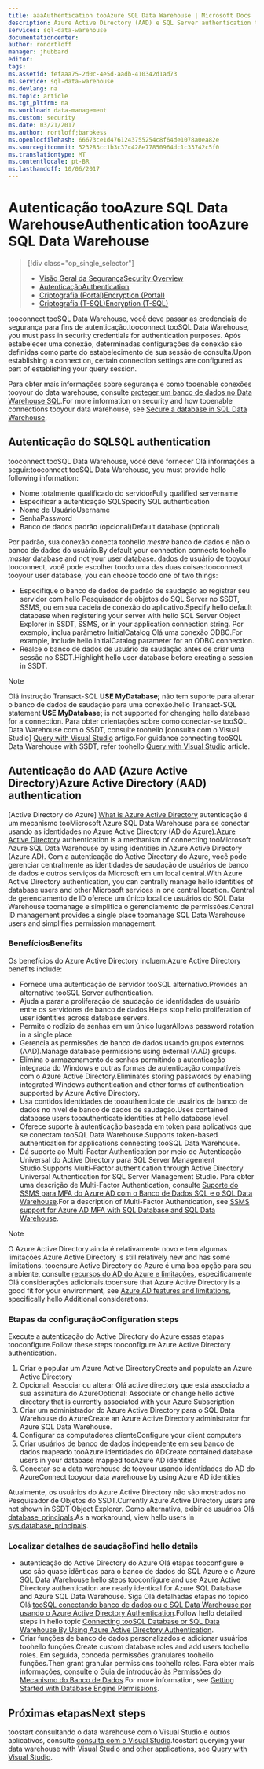 ```yaml
---
title: aaaAuthentication tooAzure SQL Data Warehouse | Microsoft Docs
description: Azure Active Directory (AAD) e SQL Server authentication tooAzure SQL Data Warehouse.
services: sql-data-warehouse
documentationcenter: 
author: ronortloff
manager: jhubbard
editor: 
tags: 
ms.assetid: fefaaa75-2d0c-4e5d-aadb-410342d1ad73
ms.service: sql-data-warehouse
ms.devlang: na
ms.topic: article
ms.tgt_pltfrm: na
ms.workload: data-management
ms.custom: security
ms.date: 03/21/2017
ms.author: rortloff;barbkess
ms.openlocfilehash: 66673ce1d4761243755254c8f64de1078a0ea82e
ms.sourcegitcommit: 523283cc1b3c37c428e77850964dc1c33742c5f0
ms.translationtype: MT
ms.contentlocale: pt-BR
ms.lasthandoff: 10/06/2017
---
```

# <a name="authentication-tooazure-sql-data-warehouse"></a><span data-ttu-id="31c8a-103">Autenticação tooAzure SQL Data Warehouse</span><span class="sxs-lookup"><span data-stu-id="31c8a-103">Authentication tooAzure SQL Data Warehouse</span></span>
> [!div class="op_single_selector"]
> * [<span data-ttu-id="31c8a-104">Visão Geral da Segurança</span><span class="sxs-lookup"><span data-stu-id="31c8a-104">Security Overview</span></span>](sql-data-warehouse-overview-manage-security.md)
> * [<span data-ttu-id="31c8a-105">Autenticação</span><span class="sxs-lookup"><span data-stu-id="31c8a-105">Authentication</span></span>](sql-data-warehouse-authentication.md)
> * [<span data-ttu-id="31c8a-106">Criptografia (Portal)</span><span class="sxs-lookup"><span data-stu-id="31c8a-106">Encryption (Portal)</span></span>](sql-data-warehouse-encryption-tde.md)
> * [<span data-ttu-id="31c8a-107">Criptografia (T-SQL)</span><span class="sxs-lookup"><span data-stu-id="31c8a-107">Encryption (T-SQL)</span></span>](sql-data-warehouse-encryption-tde-tsql.md)
> 
> 

<span data-ttu-id="31c8a-108">tooconnect tooSQL Data Warehouse, você deve passar as credenciais de segurança para fins de autenticação.</span><span class="sxs-lookup"><span data-stu-id="31c8a-108">tooconnect tooSQL Data Warehouse, you must pass in security credentials for authentication purposes.</span></span> <span data-ttu-id="31c8a-109">Após estabelecer uma conexão, determinadas configurações de conexão são definidas como parte do estabelecimento de sua sessão de consulta.</span><span class="sxs-lookup"><span data-stu-id="31c8a-109">Upon establishing a connection, certain connection settings are configured as part of establishing your query session.</span></span>  

<span data-ttu-id="31c8a-110">Para obter mais informações sobre segurança e como tooenable conexões tooyour do data warehouse, consulte [proteger um banco de dados no Data Warehouse SQL][Secure a database in SQL Data Warehouse].</span><span class="sxs-lookup"><span data-stu-id="31c8a-110">For more information on security and how tooenable connections tooyour data warehouse, see [Secure a database in SQL Data Warehouse][Secure a database in SQL Data Warehouse].</span></span>

## <a name="sql-authentication"></a><span data-ttu-id="31c8a-111">Autenticação do SQL</span><span class="sxs-lookup"><span data-stu-id="31c8a-111">SQL authentication</span></span>
<span data-ttu-id="31c8a-112">tooconnect tooSQL Data Warehouse, você deve fornecer Olá informações a seguir:</span><span class="sxs-lookup"><span data-stu-id="31c8a-112">tooconnect tooSQL Data Warehouse, you must provide hello following information:</span></span>

* <span data-ttu-id="31c8a-113">Nome totalmente qualificado do servidor</span><span class="sxs-lookup"><span data-stu-id="31c8a-113">Fully qualified servername</span></span>
* <span data-ttu-id="31c8a-114">Especificar a autenticação SQL</span><span class="sxs-lookup"><span data-stu-id="31c8a-114">Specify SQL authentication</span></span>
* <span data-ttu-id="31c8a-115">Nome de Usuário</span><span class="sxs-lookup"><span data-stu-id="31c8a-115">Username</span></span>
* <span data-ttu-id="31c8a-116">Senha</span><span class="sxs-lookup"><span data-stu-id="31c8a-116">Password</span></span>
* <span data-ttu-id="31c8a-117">Banco de dados padrão (opcional)</span><span class="sxs-lookup"><span data-stu-id="31c8a-117">Default database (optional)</span></span>

<span data-ttu-id="31c8a-118">Por padrão, sua conexão conecta toohello *mestre* banco de dados e não o banco de dados do usuário.</span><span class="sxs-lookup"><span data-stu-id="31c8a-118">By default your connection connects toohello *master* database and not your user database.</span></span> <span data-ttu-id="31c8a-119">dados de usuário de tooyour tooconnect, você pode escolher toodo uma das duas coisas:</span><span class="sxs-lookup"><span data-stu-id="31c8a-119">tooconnect tooyour user database, you can choose toodo one of two things:</span></span>

* <span data-ttu-id="31c8a-120">Especifique o banco de dados de padrão de saudação ao registrar seu servidor com hello Pesquisador de objetos do SQL Server no SSDT, SSMS, ou em sua cadeia de conexão do aplicativo.</span><span class="sxs-lookup"><span data-stu-id="31c8a-120">Specify hello default database when registering your server with hello SQL Server Object Explorer in SSDT, SSMS, or in your application connection string.</span></span> <span data-ttu-id="31c8a-121">Por exemplo, inclua parâmetro InitialCatalog Olá uma conexão ODBC.</span><span class="sxs-lookup"><span data-stu-id="31c8a-121">For example, include hello InitialCatalog parameter for an ODBC connection.</span></span>
* <span data-ttu-id="31c8a-122">Realce o banco de dados de usuário de saudação antes de criar uma sessão no SSDT.</span><span class="sxs-lookup"><span data-stu-id="31c8a-122">Highlight hello user database before creating a session in SSDT.</span></span>

> [!NOTE]
> <span data-ttu-id="31c8a-123">Olá instrução Transact-SQL **USE MyDatabase;** não tem suporte para alterar o banco de dados de saudação para uma conexão.</span><span class="sxs-lookup"><span data-stu-id="31c8a-123">hello Transact-SQL statement **USE MyDatabase;** is not supported for changing hello database for a connection.</span></span> <span data-ttu-id="31c8a-124">Para obter orientações sobre como conectar-se tooSQL Data Warehouse com o SSDT, consulte toohello [consulta com o Visual Studio] [ Query with Visual Studio] artigo.</span><span class="sxs-lookup"><span data-stu-id="31c8a-124">For guidance connecting tooSQL Data Warehouse with SSDT, refer toohello [Query with Visual Studio][Query with Visual Studio] article.</span></span>
> 
> 

## <a name="azure-active-directory-aad-authentication"></a><span data-ttu-id="31c8a-125">Autenticação do AAD (Azure Active Directory)</span><span class="sxs-lookup"><span data-stu-id="31c8a-125">Azure Active Directory (AAD) authentication</span></span>
<span data-ttu-id="31c8a-126">[Active Directory do Azure] [ What is Azure Active Directory] autenticação é um mecanismo tooMicrosoft Azure SQL Data Warehouse para se conectar usando as identidades no Azure Active Directory (AD do Azure).</span><span class="sxs-lookup"><span data-stu-id="31c8a-126">[Azure Active Directory][What is Azure Active Directory] authentication is a mechanism of connecting tooMicrosoft Azure SQL Data Warehouse by using identities in Azure Active Directory (Azure AD).</span></span> <span data-ttu-id="31c8a-127">Com a autenticação do Active Directory do Azure, você pode gerenciar centralmente as identidades de saudação de usuários de banco de dados e outros serviços da Microsoft em um local central.</span><span class="sxs-lookup"><span data-stu-id="31c8a-127">With Azure Active Directory authentication, you can centrally manage hello identities of database users and other Microsoft services in one central location.</span></span> <span data-ttu-id="31c8a-128">Central de gerenciamento de ID oferece um único local de usuários do SQL Data Warehouse toomanage e simplifica o gerenciamento de permissões.</span><span class="sxs-lookup"><span data-stu-id="31c8a-128">Central ID management provides a single place toomanage SQL Data Warehouse users and simplifies permission management.</span></span> 

### <a name="benefits"></a><span data-ttu-id="31c8a-129">Benefícios</span><span class="sxs-lookup"><span data-stu-id="31c8a-129">Benefits</span></span>
<span data-ttu-id="31c8a-130">Os benefícios do Azure Active Directory incluem:</span><span class="sxs-lookup"><span data-stu-id="31c8a-130">Azure Active Directory benefits include:</span></span>

* <span data-ttu-id="31c8a-131">Fornece uma autenticação de servidor tooSQL alternativo.</span><span class="sxs-lookup"><span data-stu-id="31c8a-131">Provides an alternative tooSQL Server authentication.</span></span>
* <span data-ttu-id="31c8a-132">Ajuda a parar a proliferação de saudação de identidades de usuário entre os servidores de banco de dados.</span><span class="sxs-lookup"><span data-stu-id="31c8a-132">Helps stop hello proliferation of user identities across database servers.</span></span>
* <span data-ttu-id="31c8a-133">Permite o rodízio de senhas em um único lugar</span><span class="sxs-lookup"><span data-stu-id="31c8a-133">Allows password rotation in a single place</span></span>
* <span data-ttu-id="31c8a-134">Gerencia as permissões de banco de dados usando grupos externos (AAD).</span><span class="sxs-lookup"><span data-stu-id="31c8a-134">Manage database permissions using external (AAD) groups.</span></span>
* <span data-ttu-id="31c8a-135">Elimina o armazenamento de senhas permitindo a autenticação integrada do Windows e outras formas de autenticação compatíveis com o Azure Active Directory.</span><span class="sxs-lookup"><span data-stu-id="31c8a-135">Eliminates storing passwords by enabling integrated Windows authentication and other forms of authentication supported by Azure Active Directory.</span></span>
* <span data-ttu-id="31c8a-136">Usa contidos identidades de tooauthenticate de usuários de banco de dados no nível de banco de dados de saudação.</span><span class="sxs-lookup"><span data-stu-id="31c8a-136">Uses contained database users tooauthenticate identities at hello database level.</span></span>
* <span data-ttu-id="31c8a-137">Oferece suporte à autenticação baseada em token para aplicativos que se conectam tooSQL Data Warehouse.</span><span class="sxs-lookup"><span data-stu-id="31c8a-137">Supports token-based authentication for applications connecting tooSQL Data Warehouse.</span></span>
* <span data-ttu-id="31c8a-138">Dá suporte ao Multi-Factor Authentication por meio de Autenticação Universal do Active Directory para SQL Server Management Studio.</span><span class="sxs-lookup"><span data-stu-id="31c8a-138">Supports Multi-Factor authentication through Active Directory Universal Authentication for SQL Server Management Studio.</span></span> <span data-ttu-id="31c8a-139">Para obter uma descrição de Multi-Factor Authentication, consulte [Suporte do SSMS para MFA do Azure AD com o Banco de Dados SQL e o SQL Data Warehouse](../sql-database/sql-database-ssms-mfa-authentication.md).</span><span class="sxs-lookup"><span data-stu-id="31c8a-139">For a description of Multi-Factor Authentication, see [SSMS support for Azure AD MFA with SQL Database and SQL Data Warehouse](../sql-database/sql-database-ssms-mfa-authentication.md).</span></span>

> [!NOTE]
> <span data-ttu-id="31c8a-140">O Azure Active Directory ainda é relativamente novo e tem algumas limitações.</span><span class="sxs-lookup"><span data-stu-id="31c8a-140">Azure Active Directory is still relatively new and has some limitations.</span></span> <span data-ttu-id="31c8a-141">tooensure Active Directory do Azure é uma boa opção para seu ambiente, consulte [recursos do AD do Azure e limitações][Azure AD features and limitations], especificamente Olá considerações adicionais.</span><span class="sxs-lookup"><span data-stu-id="31c8a-141">tooensure that Azure Active Directory is a good fit for your environment, see [Azure AD features and limitations][Azure AD features and limitations], specifically hello Additional considerations.</span></span>
> 
> 

### <a name="configuration-steps"></a><span data-ttu-id="31c8a-142">Etapas da configuração</span><span class="sxs-lookup"><span data-stu-id="31c8a-142">Configuration steps</span></span>
<span data-ttu-id="31c8a-143">Execute a autenticação do Active Directory do Azure essas etapas tooconfigure.</span><span class="sxs-lookup"><span data-stu-id="31c8a-143">Follow these steps tooconfigure Azure Active Directory authentication.</span></span>

1. <span data-ttu-id="31c8a-144">Criar e popular um Azure Active Directory</span><span class="sxs-lookup"><span data-stu-id="31c8a-144">Create and populate an Azure Active Directory</span></span>
2. <span data-ttu-id="31c8a-145">Opcional: Associar ou alterar Olá active directory que está associado a sua assinatura do Azure</span><span class="sxs-lookup"><span data-stu-id="31c8a-145">Optional: Associate or change hello active directory that is currently associated with your Azure Subscription</span></span>
3. <span data-ttu-id="31c8a-146">Criar um administrador do Azure Active Directory para o SQL Data Warehouse do Azure</span><span class="sxs-lookup"><span data-stu-id="31c8a-146">Create an Azure Active Directory administrator for Azure SQL Data Warehouse.</span></span>
4. <span data-ttu-id="31c8a-147">Configurar os computadores cliente</span><span class="sxs-lookup"><span data-stu-id="31c8a-147">Configure your client computers</span></span>
5. <span data-ttu-id="31c8a-148">Criar usuários de banco de dados independente em seu banco de dados mapeado tooAzure identidades do AD</span><span class="sxs-lookup"><span data-stu-id="31c8a-148">Create contained database users in your database mapped tooAzure AD identities</span></span>
6. <span data-ttu-id="31c8a-149">Conectar-se a data warehouse de tooyour usando identidades do AD do Azure</span><span class="sxs-lookup"><span data-stu-id="31c8a-149">Connect tooyour data warehouse by using Azure AD identities</span></span>

<span data-ttu-id="31c8a-150">Atualmente, os usuários do Azure Active Directory não são mostrados no Pesquisador de Objetos do SSDT.</span><span class="sxs-lookup"><span data-stu-id="31c8a-150">Currently Azure Active Directory users are not shown in SSDT Object Explorer.</span></span> <span data-ttu-id="31c8a-151">Como alternativa, exibir os usuários Olá [database_principals](https://msdn.microsoft.com/library/ms187328.aspx).</span><span class="sxs-lookup"><span data-stu-id="31c8a-151">As a workaround, view hello users in [sys.database_principals](https://msdn.microsoft.com/library/ms187328.aspx).</span></span>

### <a name="find-hello-details"></a><span data-ttu-id="31c8a-152">Localizar detalhes de saudação</span><span class="sxs-lookup"><span data-stu-id="31c8a-152">Find hello details</span></span>
* <span data-ttu-id="31c8a-153">autenticação do Active Directory do Azure Olá etapas tooconfigure e uso são quase idênticas para o banco de dados do SQL Azure e o Azure SQL Data Warehouse.</span><span class="sxs-lookup"><span data-stu-id="31c8a-153">hello steps tooconfigure and use Azure Active Directory authentication are nearly identical for Azure SQL Database and Azure SQL Data Warehouse.</span></span> <span data-ttu-id="31c8a-154">Siga Olá detalhadas etapas no tópico Olá [tooSQL conectando banco de dados ou o SQL Data Warehouse por usando o Azure Active Directory Authentication](../sql-database/sql-database-aad-authentication.md).</span><span class="sxs-lookup"><span data-stu-id="31c8a-154">Follow hello detailed steps in hello topic [Connecting tooSQL Database or SQL Data Warehouse By Using Azure Active Directory Authentication](../sql-database/sql-database-aad-authentication.md).</span></span>
* <span data-ttu-id="31c8a-155">Criar funções de banco de dados personalizados e adicionar usuários toohello funções.</span><span class="sxs-lookup"><span data-stu-id="31c8a-155">Create custom database roles and add users toohello roles.</span></span> <span data-ttu-id="31c8a-156">Em seguida, conceda permissões granulares toohello funções.</span><span class="sxs-lookup"><span data-stu-id="31c8a-156">Then grant granular permissions toohello roles.</span></span> <span data-ttu-id="31c8a-157">Para obter mais informações, consulte o [Guia de introdução às Permissões do Mecanismo do Banco de Dados](https://msdn.microsoft.com/library/mt667986.aspx).</span><span class="sxs-lookup"><span data-stu-id="31c8a-157">For more information, see [Getting Started with Database Engine Permissions](https://msdn.microsoft.com/library/mt667986.aspx).</span></span>

## <a name="next-steps"></a><span data-ttu-id="31c8a-158">Próximas etapas</span><span class="sxs-lookup"><span data-stu-id="31c8a-158">Next steps</span></span>
<span data-ttu-id="31c8a-159">toostart consultando o data warehouse com o Visual Studio e outros aplicativos, consulte [consulta com o Visual Studio][Query with Visual Studio].</span><span class="sxs-lookup"><span data-stu-id="31c8a-159">toostart querying your data warehouse with Visual Studio and other applications, see [Query with Visual Studio][Query with Visual Studio].</span></span>

<!-- Article references -->
[Secure a database in SQL Data Warehouse]: ./sql-data-warehouse-overview-manage-security.md
[Query with Visual Studio]: ./sql-data-warehouse-query-visual-studio.md
[What is Azure Active Directory]: ../active-directory/active-directory-whatis.md
[Azure AD features and limitations]: ../sql-database/sql-database-aad-authentication.md#azure-ad-features-and-limitations
